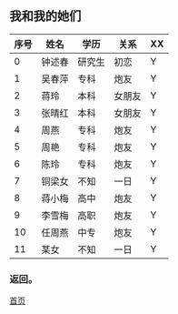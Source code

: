 ## 我和我的她们  
|序号|姓名|学历|关系|XX|
|---|---|---|---|---|
|0|钟述春|研究生|初恋|Y|
|1|吴春萍|专科|炮友|Y|
|2|蒋玲|本科|女朋友|Y|
|3|张晴红|本科|女朋友|Y|
|4|周燕|专科|炮友|Y|
|5|周艳|专科|炮友|Y|
|6|陈玲|专科|炮友|Y|
|7|铜梁女|不知|一日|Y|
|8|蒋小梅|高中|炮友|Y|
|9|李雪梅|高职|炮友|Y|
|10|任周燕|中专|炮友|Y|
|11|某女|不知|一日|Y|
### 返回。
[首页](http://qg001.com)
